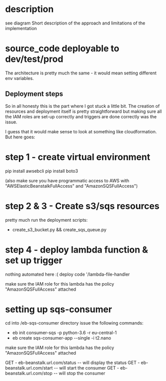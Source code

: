 # description
see diagram
Short description of the approach and limitations of the implementation


# source_code deployable to dev/test/prod
The architecture is pretty much the same - it would mean setting different env variables.

## Deployment steps
So in all honesty this is the part where I got stuck a little bit. 
The creation of resources and deployment itself is pretty straightforward but making sure all the 
IAM roles are set-up correctly and triggers are done correctly was the issue.

I guess that it would make sense to look at something like cloudformation.
But here goes: 
# step 1 - create virtual environment

pip install awsebcli
pip install boto3

(also make sure you have programmatic access to AWS with "AWSElasticBeanstalkFullAccess" and "AmazonSQSFullAccess")

# step 2 & 3 - Create s3/sqs resources 
pretty much run the deployment scripts: 
- create_s3_bucket.py && create_sqs_queue.py

# step 4 - deploy lambda function & set up trigger
nothing automated here :( 
deploy code '/lambda-file-handler

make sure the IAM role for this lambda has the policy "AmazonSQSFullAccess" attached

# setting up sqs-consumer
cd into /eb-sqs-consumer directory
issue the following commands:
- eb init consumer-sqs -p python-3.6 -r eu-central-1
- eb create sqs-consumer-app --single -i t2.nano

make sure the IAM role for this lambda has the policy "AmazonSQSFullAccess" attached

GET - eb-beanstalk.url.com/status -- will display the status
GET - eb-beanstalk.url.com/start -- will start the consumer
GET - eb-beanstalk.url.com/stop -- will stop the consumer
